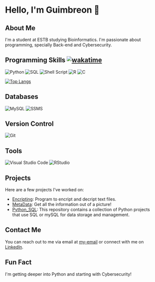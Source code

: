 # Hello, I'm Guimbreon 👋

## About Me
I'm a student at ESTB studying Bioinformatics. I'm passionate about programming, specially Back-end and Cybersecurity.

## Programming Skills [![wakatime](https://wakatime.com/badge/user/7a1fe54a-81de-4fea-8471-e5bb2a899414.svg)](https://wakatime.com/@7a1fe54a-81de-4fea-8471-e5bb2a899414)
![Python](https://img.shields.io/badge/python-3670A0?style=for-the-badge&logo=python&logoColor=ffdd54)
![SQL](https://img.shields.io/badge/sql-%2300f.svg?style=for-the-badge&logo=sqlite&logoColor=white)
![Shell Script](https://img.shields.io/badge/shell_script-%23121011.svg?style=for-the-badge&logo=gnu-bash&logoColor=white)
![R](https://img.shields.io/badge/r-%23276DC3.svg?style=for-the-badge&logo=r&logoColor=white)
![C](https://img.shields.io/badge/c-%2300599C.svg?style=for-the-badge&logo=c&logoColor=white)


[![Top Langs](https://github-readme-stats.vercel.app/api/top-langs/?username=guimbreon&layout=compact)](https://github.com/anuraghazra/github-readme-stats)


## Databases
![MySQL](https://img.shields.io/badge/mysql-%2300f.svg?style=for-the-badge&logo=mysql&logoColor=white)
![SSMS](https://img.shields.io/badge/Microsoft%20SQL%20Server-CC2927?style=for-the-badge&logo=microsoft%20sql%20server&logoColor=white)

## Version Control
![Git](https://img.shields.io/badge/git-%23F05033.svg?style=for-the-badge&logo=git&logoColor=white)

## Tools
![Visual Studio Code](https://img.shields.io/badge/Visual_Studio_Code-007ACC?style=for-the-badge&logo=visual%20studio%20code&logoColor=white)
![RStudio](https://img.shields.io/badge/RStudio-75AADB?style=for-the-badge&logo=rstudio&logoColor=white)

## Projects
Here are a few projects I've worked on:
* [Encripting](https://github.com/Guimbreon/Python/tree/master/Encripting): Program to encript and decript text files.
* [MetaData](https://github.com/Guimbreon/Python/tree/master/MetaData): Get all the information out of a picture!
* [Python_SQL](https://github.com/Guimbreon/Python_SQL): This repository contains a collection of Python projects that use SQL or mySQL for data storage and management.

## Contact Me
You can reach out to me via email at [my-email](available-soon) or connect with me on [LinkedIn](https://www.linkedin.com/in/GuilhermeSoares26/).

## Fun Fact
I'm getting deeper into Python and starting with Cybersecurity!


